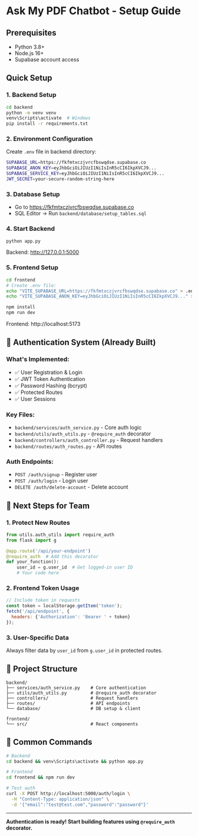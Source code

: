 # Ask My PDF Chatbot - Setup Guide

## Prerequisites
- Python 3.8+
- Node.js 16+
- Supabase account access

## Quick Setup

### 1. Backend Setup
```bash
cd backend
python -m venv venv
venv\Scripts\activate  # Windows
pip install -r requirements.txt
```

### 2. Environment Configuration
Create `.env` file in backend directory:
```bash
SUPABASE_URL=https://fkfmtxczjvrcfbswqdse.supabase.co
SUPABASE_ANON_KEY=eyJhbGciOiJIUzI1NiIsInR5cCI6IkpXVCJ9...
SUPABASE_SERVICE_KEY=eyJhbGciOiJIUzI1NiIsInR5cCI6IkpXVCJ9...
JWT_SECRET=your-secure-random-string-here
```

### 3. Database Setup
- Go to https://fkfmtxczjvrcfbswqdse.supabase.co
- SQL Editor → Run `backend/database/setup_tables.sql`

### 4. Start Backend
```bash
python app.py
```
Backend: http://127.0.0.1:5000

### 5. Frontend Setup
```bash
cd frontend
# Create .env file:
echo "VITE_SUPABASE_URL=https://fkfmtxczjvrcfbswqdse.supabase.co" > .env
echo "VITE_SUPABASE_ANON_KEY=eyJhbGciOiJIUzI1NiIsInR5cCI6IkpXVCJ9..." >> .env

npm install
npm run dev
```
Frontend: http://localhost:5173

## 🔐 Authentication System (Already Built)

### What's Implemented:
- ✅ User Registration & Login 
- ✅ JWT Token Authentication
- ✅ Password Hashing (bcrypt)
- ✅ Protected Routes
- ✅ User Sessions

### Key Files:
- `backend/services/auth_service.py` - Core auth logic
- `backend/utils/auth_utils.py` - `@require_auth` decorator
- `backend/controllers/auth_controller.py` - Request handlers
- `backend/routes/auth_routes.py` - API routes

### Auth Endpoints:
- `POST /auth/signup` - Register user
- `POST /auth/login` - Login user
- `DELETE /auth/delete-account` - Delete account

## 🚀 Next Steps for Team

### 1. Protect New Routes
```python
from utils.auth_utils import require_auth
from flask import g

@app.route('/api/your-endpoint')
@require_auth  # Add this decorator
def your_function():
    user_id = g.user_id  # Get logged-in user ID
    # Your code here
```

### 2. Frontend Token Usage
```javascript
// Include token in requests
const token = localStorage.getItem('token');
fetch('/api/endpoint', {
  headers: {'Authorization': 'Bearer ' + token}
});
```

### 3. User-Specific Data
Always filter data by `user_id` from `g.user_id` in protected routes.

## 📁 Project Structure
```
backend/
├── services/auth_service.py    # Core authentication
├── utils/auth_utils.py         # @require_auth decorator  
├── controllers/                # Request handlers
├── routes/                     # API endpoints
└── database/                   # DB setup & client

frontend/
└── src/                        # React components
```

## 🔧 Common Commands
```bash
# Backend
cd backend && venv\Scripts\activate && python app.py

# Frontend  
cd frontend && npm run dev

# Test auth
curl -X POST http://localhost:5000/auth/login \
  -H "Content-Type: application/json" \
  -d '{"email":"test@test.com","password":"password"}'
```

---

**Authentication is ready! Start building features using `@require_auth` decorator.**
